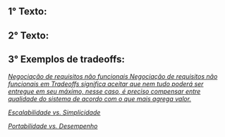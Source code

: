 
## 1° Texto:


## 2° Texto: 



## 3° Exemplos de tradeoffs:

<u><i>Negociação de requisitos não funcionais
Negociação de requisitos não funcionais em Tradeoffs significa aceitar que nem tudo poderá ser entregue em seu máximo, nesse caso, é preciso compensar entre qualidade do sistema de acordo com o que mais agrega valor.

<u><i>Escalabilidade vs. Simplicidade


<u><i>Portabilidade vs. Desempenho

